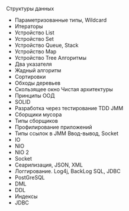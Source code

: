 Структуры данных
- Параметризованные типы, Wildcard
- Итераторы
- Устройство List
- Устройство Set
- Устройство Queue, Stack
- Устройство Map
- Устройство Tree
Алгоритмы
- Два указателя
- Жадный алгоритм
- Сортировки
- Обходы деревьев
- Скользящее окно
Чистая архитектуры
- Принципы ООД
- SOLID
- Разработка через тестирование TDD
JMM
- Сборщики мусора
- Типы сборщиков
- Профилирование приложений
- Типы ссылок в JMM
Ввод-вывод, Socket
- IO
- NIO
- NIO 2
- Socket
- Сеарилизация, JSON, XML
- Логгирование. Log4j, BackLog
SQL, JDBC
- PostGreSQL
- DML
- DDL
- Индексы
- JDBC
